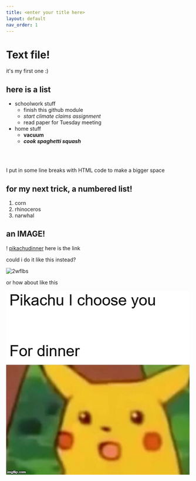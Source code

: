```yaml
---
title: <enter your title here>
layout: default
nav_order: 1
---
```

  
  # Text file!  
  it's my first one :)
  
  ## here is a list
  - schoolwork stuff
    - finish this github module
    - *start climate claims assignment*
    - read paper for Tuesday meeting
  - home stuff
    - **vacuum**
    - ***cook spaghetti squash***
  
  <br>
  <br>
  
  I put in some line breaks with HTML code to make a bigger space

  ## for my next trick, a numbered list!
  1. corn
  2. rhinoceros
  3. narwhal 
  
  ## an IMAGE!
  ! [pikachudinner](https://i.imgflip.com/2wflbs.jpg) here is the link

  could i do it like this instead?
  
![2wflbs](https://user-images.githubusercontent.com/116389960/197358932-b0e4c3c7-1de5-4d0b-a359-c96c01d27367.jpg)
  
  or how about like this
  
  ![2wflbs](/docs/2wflbs.jpg)
